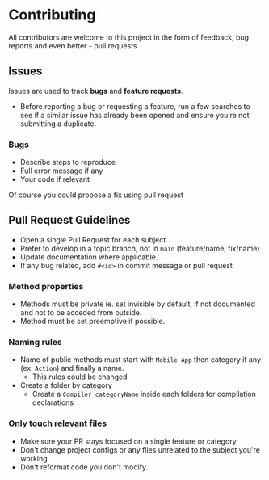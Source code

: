 # Contributing

All contributors are welcome to this project in the form of feedback, bug reports and even better - pull requests

## Issues

Issues are used to track **bugs** and **feature requests**.

* Before reporting a bug or requesting a feature, run a few searches to
see if a similar issue has already been opened and ensure you’re not submitting
a duplicate.

### Bugs

* Describe steps to reproduce
* Full error message if any
* Your code if relevant

Of course you could propose a fix using pull request

## Pull Request Guidelines

* Open a single Pull Request for each subject.
* Prefer to develop in a topic branch, not in `main` (feature/name, fix/name)
* Update documentation where applicable.
* If any bug related, add `#<id>` in commit message or pull request

### Method properties

* Methods must be private ie. set invisible by default, if not documented and not to be acceded from outside.
* Method must be set preemptive if possible.

### Naming rules

* Name of public methods must start with `Mobile App` then category if any (ex: `Action`) and finally a name.
  * This rules could be changed
* Create a folder by category
  * Create a `Compiler_categoryName` inside each folders for compilation declarations

### Only touch relevant files

* Make sure your PR stays focused on a single feature or category.
* Don't change project configs or any files unrelated to the subject you're working.
* Don't reformat code you don't modify.
